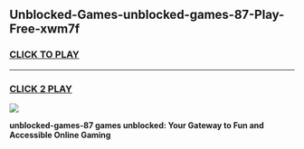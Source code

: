 
## Unblocked-Games-unblocked-games-87-Play-Free-xwm7f
<h3>
<a href="https://premium76.site?title=unblocked-games-87&ref=18A1">CLICK TO PLAY</a></h3>
<hr>

<h3>
<a href="https://premium76.site?title=unblocked-games-87&ref=18A1">CLICK 2 PLAY</a>
  
</h3>

<a href="https://premium76.site?title=unblocked-games-87&ref=18A1"><img src="https://clearcache.store/games.png"></a>


**unblocked-games-87 games unblocked: Your Gateway to Fun and Accessible Online Gaming**
